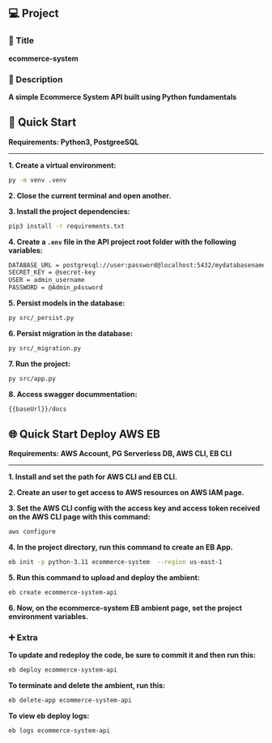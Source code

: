 ## 💻 Project

### 📖 Title
**ecommerce-system**

### 📝 Description
**A simple Ecommerce System API built using Python fundamentals**

## 🚀 Quick Start

**Requirements: Python3, PostgreeSQL**

---

**1. Create a virtual environment:**
```bash
py -m venv .venv
```

**2. Close the current terminal and open another.**

**3. Install the project dependencies:**

```bash
pip3 install -r requirements.txt
```

**4. Create a `.env` file in the API project root folder with the following variables:**

```bash
DATABASE_URL = postgresql://user:password@localhost:5432/mydatabasename
SECRET_KEY = @secret-key
USER = admin_username
PASSWORD = @Admin_p4ssword
```

**5. Persist models in the database:**

```bash
py src/_persist.py
```

**6. Persist migration in the database:**

```bash
py src/_migration.py
```

**7. Run the project:**

```bash
py src/app.py
```

**8. Access swagger docummentation:**
```bash
{{baseUrl}}/docs
``` 

## 🌐 Quick Start Deploy AWS EB

**Requirements: AWS Account, PG Serverless DB, AWS CLI, EB CLI**

---

**1. Install and set the path for AWS CLI and EB CLI.**

**2. Create an user to get access to AWS resources on AWS IAM page.**

**3. Set the AWS CLI config with the access key and access token received on the AWS CLI page with this command:**

```bash
aws configure
```

**4. In the project directory, run this command to create an EB App.**

```bash
eb init -p python-3.11 ecommerce-system  --region us-east-1
```

**5. Run this command to upload and deploy the ambient:**

```bash
eb create ecommerce-system-api
```

**6. Now, on the ecommerce-system EB ambient page, set the project environment variables.**

### ➕ Extra

**To update and redeploy the code, be sure to commit it and then run this:**

```bash
eb deploy ecommerce-system-api
```

**To terminate and delete the ambient, run this:**

```bash
eb delete-app ecommerce-system-api
```

**To view eb deploy logs:**

```bash
eb logs ecommerce-system-api
```